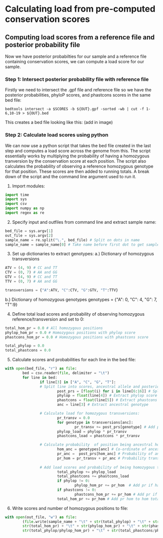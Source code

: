 # Calculating load from pre-computed conservation scores

## Computing load scores from a reference file and posterior probability file

 Now we have posterior probabilties for our sample and a reference file containing conservation scores, we can compute
 a load score for our sample.  
 
### Step 1: Intersect posterior probability file with reference file  
 
Firstly we need to intersect the .gpf file and reference file so we have the posterior probabilities, phyloP scores, and 
phastcons scores in the same bed file:
```linux
bedtools intersect -a $SCORES -b ${OUT}.gpf -sorted -wb | cut -f 1-6,10-19 > ${OUT}.bed
```
This creates a bed file looking like this:
(add in image)

### Step 2: Calculate load scores using python

We can now use a python script that takes the bed file created in the last step and computes a load score across the
genome from this. The script essentially works by multiplying the probability of having a homozygous tranversion by
the conservation score at each position. The script also calculates the probability of observing a reference homozygous 
genotype for that position. These scores are then added to running totals. A break down of the script and the command
line argument used to run it.

1. Import modules:
```python
import time
import sys
import csv
import numpy as np
import regex as re
```

2. Specify input and outfiles from command line and extract sample name:
```python
bed_file = sys.argv[1]
out_file = sys.argv[2]
sample_name = re.split("\.", bed_file) # Split on dots in name
sample_name = sample_name[0] # Take name before first dot to get sample name
```

3. Set up dictionaries to extract genotypes:
a.) Dictionary of homozygous transversions
```python
ATV = (4, 9) # CC and TT
CTV = (0, 7) # AA and GG
GTV = (4, 9) # CC and TT
TTV = (0, 7) # AA and GG

transversions = {"A":ATV, "C":CTV, "G":GTV, "T":TTV}
```

b.) Dictionary of homozygous genotypes
genotypes = {"A": 0, "C": 4, "G": 7, "T":9}

4. Define total load scores and probability of observing homozygous reference/transversion and set to 0:
```python
total_hom_pr = 0.0 # All homozygous positions
phylop_hom_pr = 0.0 # Homozygous positions with phylop score
phastcons_hom_pr = 0.0 # Homozygous positions with phastcons score

total_phylop = 0.0
total_phastcons = 0.0
```

5. Calculate scores and probabilities for each line in the bed file:
```python
with open(bed_file, "r") as file:
        bed = csv.reader(file, delimiter = "\t")
        for line in bed:
                if line[3] in ["A", "C", "G", "T"]:
                # Split line into scores, ancestral allele and posterior probabilities:
                        post_prs = [float(i) for i in line[6:16]] # Split out posterior probabilities
                        phylop = float(line[4]) # Extract phylop score
                        phastcons = float(line[5]) # Extract phastcons score
                        anc = line[3] # Extract ancestral genotype

                # Calculate load for homozygous transversions:
                        pr_transv = 0.0
                        for genotype in transversions[anc]:
                                pr_transv += post_prs[genotype] # Add probability of homozygous transversions
                        phylop_load = phylop * pr_transv
                        phastcons_load = phastcons * pr_transv

                # Calculate probability  of position being ancestral homozygous or tranversion homozygous:
                        hom_anc = genotypes[anc] # Co-ordinate of ancestral genotype in post_pr
                        pr_anc =  post_prs[hom_anc] # Probability of ancestral genotype
                        pr_hom = pr_transv + pr_anc # Probability transv or anc homozygous
                
                # Add load scores and probability of being homozygous to total:
                        total_phylop += phylop_load
                        total_phastcons += phastcons_load
                        if phylop != 0:
                                phylop_hom_pr += pr_hom  # Add pr if has a phylop score for position
                        if phastcons != 0:
                                phastcons_hom_pr += pr_hom # Add pr if has a phastcons score for position
                        total_hom_pr += pr_hom # Add pr hom to hom total
```
6. Write scores and number of homozygous positions to file:
```python
with open(out_file, "w") as file:
        (file.write(sample_name + "\t" + str(total_phylop) + "\t" + str(total_phastcons) + "\t" +
        str(total_hom_pr) + "\t" + str(phylop_hom_pr) + "\t" + str(phastcons_hom_pr) + "\t" +
        str(total_phylop/phylop_hom_pr) + "\t" + str(total_phastcons/phastcons_hom_pr) + "\n"))
```
